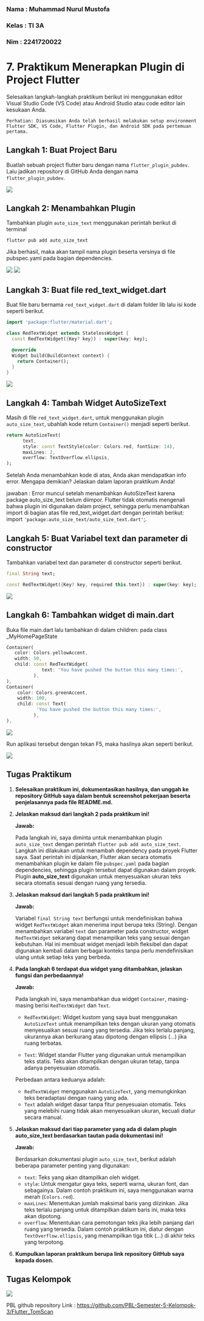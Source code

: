 ### Nama : Muhammad Nurul Mustofa

### Kelas : TI 3A

### Nim : 2241720022

# 7. Praktikum Menerapkan Plugin di Project Flutter

Selesaikan langkah-langkah praktikum berikut ini menggunakan editor Visual Studio Code (VS Code) atau Android Studio atau code editor lain kesukaan Anda.

`Perhatian: Diasumsikan Anda telah berhasil melakukan setup environment Flutter SDK, VS Code, Flutter Plugin, dan Android SDK pada pertemuan pertama.`

## Langkah 1: Buat Project Baru

Buatlah sebuah project flutter baru dengan nama `flutter_plugin_pubdev`. Lalu jadikan repository di GitHub Anda dengan nama `flutter_plugin_pubdev`.

<img src="image_documentation/langkah1.png">

## Langkah 2: Menambahkan Plugin

Tambahkan plugin `auto_size_text` menggunakan perintah berikut di terminal

`flutter pub add auto_size_text`

Jika berhasil, maka akan tampil nama plugin beserta versinya di file pubspec.yaml pada bagian dependencies.

<img src="image_documentation/langkah2.png">    
<img src="image_documentation/langkah2sub1.png">

## Langkah 3: Buat file red_text_widget.dart

Buat file baru bernama `red_text_widget.dart` di dalam folder lib lalu isi kode seperti berikut.

```dart
import 'package:flutter/material.dart';

class RedTextWidget extends StatelessWidget {
  const RedTextWidget({Key? key}) : super(key: key);

  @override
  Widget build(BuildContext context) {
    return Container();
  }
}
```

<img src="image_documentation/langkah3.png">

## Langkah 4: Tambah Widget AutoSizeText

Masih di file `red_text_widget.dart`, untuk menggunakan plugin `auto_size_text`, ubahlah kode return `Container()` menjadi seperti berikut.

```dart
return AutoSizeText(
      text,
      style: const TextStyle(color: Colors.red, fontSize: 14),
      maxLines: 2,
      overflow: TextOverflow.ellipsis,
);
```

Setelah Anda menambahkan kode di atas, Anda akan mendapatkan info error. Mengapa demikian? Jelaskan dalam laporan praktikum Anda!

jawaban :
Error muncul setelah menambahkan AutoSizeText karena package auto_size_text belum diimpor. Flutter tidak otomatis mengenali bahwa plugin ini digunakan dalam project, sehingga perlu menambahkan import di bagian atas file red_text_widget.dart dengan perintah berikut: import `'package:auto_size_text/auto_size_text.dart'`;.

## Langkah 5: Buat Variabel text dan parameter di constructor

Tambahkan variabel text dan parameter di constructor seperti berikut.

```dart
final String text;

const RedTextWidget({Key? key, required this.text}) : super(key: key);
```

<img src="image_documentation/langkah5.png">

## Langkah 6: Tambahkan widget di main.dart

Buka file main.dart lalu tambahkan di dalam children: pada class \_MyHomePageState

```dart
Container(
   color: Colors.yellowAccent,
   width: 50,
   child: const RedTextWidget(
             text: 'You have pushed the button this many times:',
          ),
),
Container(
    color: Colors.greenAccent,
    width: 100,
    child: const Text(
           'You have pushed the button this many times:',
          ),
),
```

<img src="image_documentation/langkah6.png">

Run aplikasi tersebut dengan tekan F5, maka hasilnya akan seperti berikut.

<img src="image_documentation/langkah6sub1.png">

## Tugas Praktikum

1. **Selesaikan praktikum ini, dokumentasikan hasilnya, dan unggah ke repository GitHub saya dalam bentuk screenshot pekerjaan beserta penjelasannya pada file README.md.**

2. **Jelaskan maksud dari langkah 2 pada praktikum ini!**

   **Jawab:**

   Pada langkah ini, saya diminta untuk menambahkan plugin `auto_size_text` dengan perintah `flutter pub add auto_size_text`. Langkah ini dilakukan untuk menambah dependency pada proyek Flutter saya. Saat perintah ini dijalankan, Flutter akan secara otomatis menambahkan plugin ke dalam file `pubspec.yaml` pada bagian dependencies, sehingga plugin tersebut dapat digunakan dalam proyek. Plugin **auto_size_text** digunakan untuk menyesuaikan ukuran teks secara otomatis sesuai dengan ruang yang tersedia.

3. **Jelaskan maksud dari langkah 5 pada praktikum ini!**

   **Jawab:**

   Variabel `final String text` berfungsi untuk mendefinisikan bahwa widget `RedTextWidget` akan menerima input berupa teks (String). Dengan menambahkan variabel `text` dan parameter pada constructor, widget `RedTextWidget` sekarang dapat menampilkan teks yang sesuai dengan kebutuhan. Hal ini membuat widget menjadi lebih fleksibel dan dapat digunakan kembali dalam berbagai konteks tanpa perlu mendefinisikan ulang untuk setiap teks yang berbeda.

4. **Pada langkah 6 terdapat dua widget yang ditambahkan, jelaskan fungsi dan perbedaannya!**

   **Jawab:**

   Pada langkah ini, saya menambahkan dua widget `Container`, masing-masing berisi `RedTextWidget` dan `Text`.

   - `RedTextWidget`: Widget kustom yang saya buat menggunakan `AutoSizeText` untuk menampilkan teks dengan ukuran yang otomatis menyesuaikan sesuai ruang yang tersedia. Jika teks terlalu panjang, ukurannya akan berkurang atau dipotong dengan ellipsis (...) jika ruang terbatas.

   - `Text`: Widget standar Flutter yang digunakan untuk menampilkan teks statis. Teks akan ditampilkan dengan ukuran tetap, tanpa adanya penyesuaian otomatis.

   Perbedaan antara keduanya adalah:

   - `RedTextWidget` menggunakan `AutoSizeText`, yang memungkinkan teks beradaptasi dengan ruang yang ada.
   - `Text` adalah widget dasar tanpa fitur penyesuaian otomatis. Teks yang melebihi ruang tidak akan menyesuaikan ukuran, kecuali diatur secara manual.

5. **Jelaskan maksud dari tiap parameter yang ada di dalam plugin auto_size_text berdasarkan tautan pada dokumentasi ini!**

   **Jawab:**

   Berdasarkan dokumentasi plugin `auto_size_text`, berikut adalah beberapa parameter penting yang digunakan:

   - `text`: Teks yang akan ditampilkan oleh widget.
   - `style`: Untuk mengatur gaya teks, seperti warna, ukuran font, dan sebagainya. Dalam contoh praktikum ini, saya menggunakan warna merah (`Colors.red`).
   - `maxLines`: Menentukan jumlah maksimal baris yang diizinkan. Jika teks terlalu panjang untuk ditampilkan dalam baris ini, maka teks akan dipotong.
   - `overflow`: Menentukan cara pemotongan teks jika lebih panjang dari ruang yang tersedia. Dalam contoh praktikum ini, diatur dengan `TextOverflow.ellipsis`, yang menampilkan tiga titik (...) di akhir teks yang terpotong.

6. **Kumpulkan laporan praktikum berupa link repository GitHub saya kepada dosen.**

## Tugas Kelompok

<img src="image_documentation/tugaspbl.jpg">

PBL github repository Link : https://github.com/PBL-Semester-5-Kelompok-3/Flutter_TomScan
